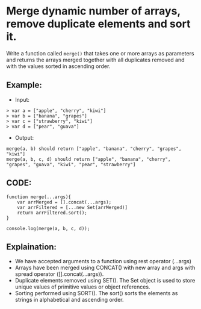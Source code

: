 # Merge dynamic number of arrays, remove duplicate elements and sort it.

Write a function called `merge()` that takes one or more arrays as parameters and returns the arrays merged together with all duplicates removed and with the values sorted in ascending order.

## Example:

- Input:

```
> var a = ["apple", "cherry", "kiwi"]
> var b = ["banana", "grapes"]
> var c = ["strawberry", "kiwi"]
> var d = ["pear", "guava"]
```

- Output:

```
merge(a, b) should return ["apple", "banana", "cherry", "grapes", "kiwi"]
merge(a, b, c, d) should return ["apple", "banana", "cherry", "grapes", "guava", "kiwi", "pear", "strawberry"]
```

## CODE:

```
function merge(...args){
    var arrMerged = [].concat(...args);
    var arrFiltered = [...new Set(arrMerged)]
    return arrFiltered.sort();
}

console.log(merge(a, b, c, d));
```

## Explaination:

- We have accepted arguments to a function using rest operator (...args)
- Arrays have been merged using CONCAT() with new array and args with spread operator ([].concat(...args)).
- Duplicate elements removed using SET(). The Set object is used to store unique values of primitive values or object references.
- Sorting performed using SORT(). The sort() sorts the elements as strings in alphabetical and ascending order.
